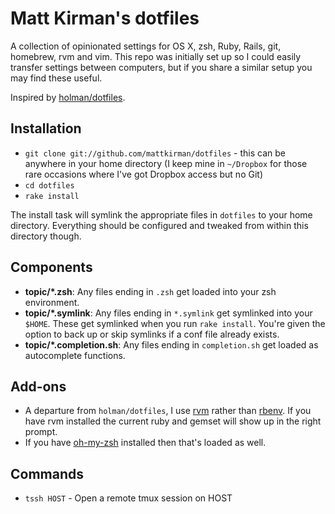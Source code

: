# Matt Kirman's dotfiles

A collection of opinionated settings for OS X, zsh, Ruby, Rails, git,
homebrew, rvm and vim. This repo was initially set up so I could easily
transfer settings between computers, but if you share a similar setup
you may find these useful.

Inspired by [holman/dotfiles](https://github.com/holman/dotfiles).

## Installation

* `git clone git://github.com/mattkirman/dotfiles` - this can be
  anywhere in your home directory (I keep mine in `~/Dropbox` for those
  rare occasions where I've got Dropbox access but no Git)
* `cd dotfiles`
* `rake install`

The install task will symlink the appropriate files in `dotfiles` to
your home directory. Everything should be configured and tweaked from
within this directory though.

## Components

* **topic/*.zsh**: Any files ending in `.zsh` get loaded into your
  zsh environment.
* **topic/*.symlink**: Any files ending in `*.symlink` get symlinked
  into your `$HOME`. These get symlinked when you run `rake install`.
  You're given the option to back up or skip symlinks if a conf file
  already exists.
* **topic/*.completion.sh**: Any files ending in `completion.sh` get
  loaded as autocomplete functions.

## Add-ons

* A departure from `holman/dotfiles`, I use [rvm](https://rvm.io/)
  rather than [rbenv](https://github.com/sstephenson/rbenv). If you have
  rvm installed the current ruby and gemset will show up in the right
  prompt.
* If you have [oh-my-zsh](https://github.com/robbyrussell/oh-my-zsh)
  installed then that's loaded as well.

## Commands

* `tssh HOST` - Open a remote tmux session on HOST
